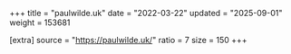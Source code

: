 +++
title = "paulwilde.uk"
date = "2022-03-22"
updated = "2025-09-01"
weight = 153681

[extra]
source = "https://paulwilde.uk/"
ratio = 7
size = 150
+++
